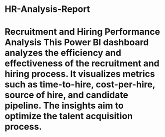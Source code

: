 # HR-Analysis-Report
# Recruitment and Hiring Performance Analysis  This Power BI dashboard analyzes the efficiency and effectiveness of the recruitment and hiring process. It visualizes metrics such as time-to-hire, cost-per-hire, source of hire, and candidate pipeline. The insights aim to optimize the talent acquisition process.
